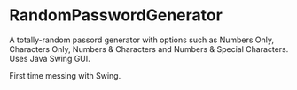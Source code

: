 # RandomPasswordGenerator
 A totally-random passord generator with options such as Numbers Only, Characters Only, Numbers & Characters and Numbers & Special Characters. Uses Java Swing GUI.  
 
 First time messing with Swing.
